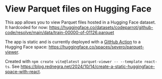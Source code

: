 # View Parquet files on Hugging Face

This app allows you to view Parquet files hosted in a Hugging Face dataset. It hardcoded for now: https://huggingface.co/datasets/codeparrot/github-code/resolve/main/data/train-00000-of-01126.parquet

The app is static and is currently deployed with a [GitHub Action](./github/workflows/ci.yml) to a Hugging Face space: https://huggingface.co/spaces/severo/parquet-viewer.

Created with `npm create vite@latest parquet-viewer -- --template react-ts`. See https://blog.rednegra.net/2024/10/14/create-a-static-huggingface-space-with-react.
